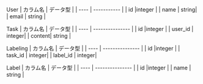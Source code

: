 User
| カラム名  | データ型  |
| ---- | ----------- | 
| id    |integer | 
| name   | string| 
| email  | string | 

Task
| カラム名   | データ型  |
| ---- | --------------- | 
| id    |integer | 
| user_id   | integer| 
| content| string | 

Labeling
| カラム名   | データ型  |
| ---- | --------------- | 
| id    |integer | 
| task_id   | integer| 
| label_id   | integer| 


Label
| カラム名   | データ型  |
| ---- | --------------- | 
| id    |integer | 
| name | string | 